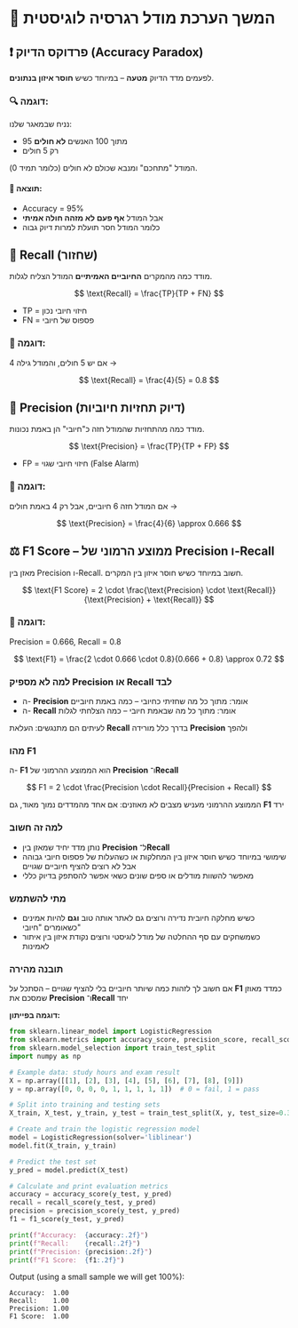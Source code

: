 # 🎯 המשך הערכת מודל רגרסיה לוגיסטית

## ❗ פרדוקס הדיוק (Accuracy Paradox)

לפעמים מדד הדיוק **מטעה** – במיוחד כשיש **חוסר איזון בנתונים**.

### 🔍 דוגמה:
נניח שבמאגר שלנו:
- 95 מתוך 100 האנשים **לא חולים**
- רק 5 חולים

המודל "מתחכם" ומנבא שכולם לא חולים (כלומר תמיד 0).

#### 🎯 תוצאה:
- Accuracy = 95%
- אבל המודל **אף פעם לא מזהה חולה אמיתי**
- כלומר המודל חסר תועלת למרות דיוק גבוה

## 📢 Recall (שחזור)

מודד כמה מהמקרים **החיוביים האמיתיים** המודל הצליח לגלות.

$$
\text{Recall} = \frac{TP}{TP + FN}
$$

- TP = חיזוי חיובי נכון  
- FN = פספוס של חיובי

### 🧠 דוגמה:
אם יש 5 חולים, והמודל גילה 4 →  

$$
\text{Recall} = \frac{4}{5} = 0.8
$$

## 🎯 Precision (דיוק תחזיות חיוביות)

מודד כמה מהתחזיות שהמודל חזה כ"חיובי" הן באמת נכונות.

$$
\text{Precision} = \frac{TP}{TP + FP}
$$

- FP = חיזוי חיובי שגוי (False Alarm)

### 🧠 דוגמה:
אם המודל חזה 6 חיוביים, אבל רק 4 באמת חולים →  

$$
\text{Precision} = \frac{4}{6} \approx 0.666
$$

## ⚖️ F1 Score – ממוצע הרמוני של Precision ו-Recall

מאזן בין Precision ו-Recall. חשוב במיוחד כשיש חוסר איזון בין המקרים.

$$
\text{F1 Score} = 2 \cdot \frac{\text{Precision} \cdot \text{Recall}}{\text{Precision} + \text{Recall}}
$$

### 🧠 דוגמה:
Precision = 0.666, Recall = 0.8

$$
\text{F1} = \frac{2 \cdot 0.666 \cdot 0.8}{0.666 + 0.8} \approx 0.72
$$

### למה לא מספיק **Precision** או **Recall** לבד

* ה- **Precision** אומר: מתוך כל מה שחזיתי כחיובי – כמה באמת חיוביים
* ה- **Recall** אומר: מתוך כל מה שבאמת חיובי – כמה הצלחתי לגלות

לעיתים הם מתנגשים: העלאת **Recall** בדרך כלל מורידה **Precision** ולהפך

### מהו **F1**

ה- **F1** הוא הממוצע ההרמוני של **Precision** ו־**Recall**

$$
F1 = 2 \cdot \frac{Precision \cdot Recall}{Precision + Recall}
$$

הממוצע ההרמוני מעניש מצבים לא מאוזנים: אם אחד מהמדדים נמוך מאוד, גם **F1** ירד

### למה זה חשוב

* נותן מדד יחיד שמאזן בין **Precision** ל־**Recall**
* שימושי במיוחד כשיש חוסר איזון בין המחלקות או כשהעלות של פספוס חיובי גבוהה אבל לא רוצים להציף חיוביים שגויים
* מאפשר להשוות מודלים או ספים שונים כשאי אפשר להסתפק בדיוק כללי

### מתי להשתמש

* כשיש מחלקה חיובית נדירה ורוצים גם לאתר אותה טוב **וגם** להיות אמינים כשאומרים "חיובי"
* כשמשחקים עם סף ההחלטה של מודל לוגיסטי ורוצים נקודת איזון בין איתור לאמינות

### תובנה מהירה

אם חשוב לך לזהות כמה שיותר חיוביים בלי להציף שגויים – הסתכל על **F1** כמדד מאוזן שמסכם את **Precision** ו־**Recall** יחד

**דוגמה בפייתון:**

```python
from sklearn.linear_model import LogisticRegression
from sklearn.metrics import accuracy_score, precision_score, recall_score, f1_score
from sklearn.model_selection import train_test_split
import numpy as np

# Example data: study hours and exam result
X = np.array([[1], [2], [3], [4], [5], [6], [7], [8], [9]])
y = np.array([0, 0, 0, 0, 1, 1, 1, 1, 1])  # 0 = fail, 1 = pass

# Split into training and testing sets
X_train, X_test, y_train, y_test = train_test_split(X, y, test_size=0.3, random_state=42)

# Create and train the logistic regression model
model = LogisticRegression(solver='liblinear')
model.fit(X_train, y_train)

# Predict the test set
y_pred = model.predict(X_test)

# Calculate and print evaluation metrics
accuracy = accuracy_score(y_test, y_pred)
recall = recall_score(y_test, y_pred)
precision = precision_score(y_test, y_pred)
f1 = f1_score(y_test, y_pred)

print(f"Accuracy:  {accuracy:.2f}")
print(f"Recall:    {recall:.2f}")
print(f"Precision: {precision:.2f}")
print(f"F1 Score:  {f1:.2f}")
```

Output (using a small sample we will get 100%):

```
Accuracy:  1.00
Recall:    1.00
Precision: 1.00
F1 Score:  1.00
```
